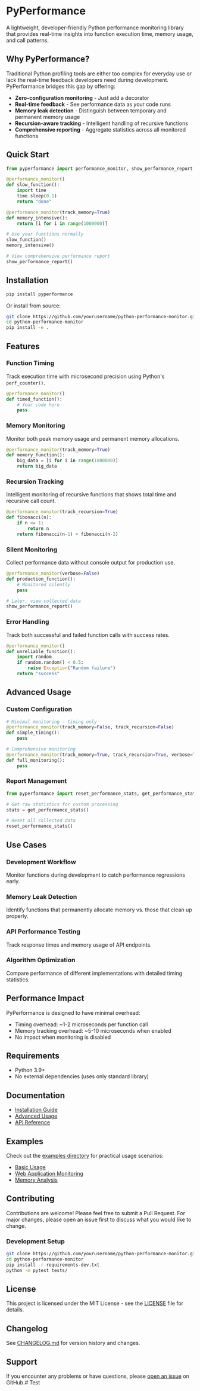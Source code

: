 # PyPerformance

A lightweight, developer-friendly Python performance monitoring library that provides real-time insights into function execution time, memory usage, and call patterns.

## Why PyPerformance?

Traditional Python profiling tools are either too complex for everyday use or lack the real-time feedback developers need during development. PyPerformance bridges this gap by offering:

- **Zero-configuration monitoring** - Just add a decorator
- **Real-time feedback** - See performance data as your code runs
- **Memory leak detection** - Distinguish between temporary and permanent memory usage
- **Recursion-aware tracking** - Intelligent handling of recursive functions
- **Comprehensive reporting** - Aggregate statistics across all monitored functions

## Quick Start

```python
from pyperformance import performance_monitor, show_performance_report

@performance_monitor()
def slow_function():
    import time
    time.sleep(0.1)
    return "done"

@performance_monitor(track_memory=True)
def memory_intensive():
    return [i for i in range(1000000)]

# Use your functions normally
slow_function()
memory_intensive()

# View comprehensive performance report
show_performance_report()
```

## Installation

```bash
pip install pyperformance
```

Or install from source:

```bash
git clone https://github.com/yourusername/python-performance-monitor.git
cd python-performance-monitor
pip install -e .
```

## Features

### Function Timing
Track execution time with microsecond precision using Python's `perf_counter()`.

```python
@performance_monitor()
def timed_function():
    # Your code here
    pass
```

### Memory Monitoring
Monitor both peak memory usage and permanent memory allocations.

```python
@performance_monitor(track_memory=True)
def memory_function():
    big_data = [i for i in range(1000000)]
    return big_data
```

### Recursion Tracking
Intelligent monitoring of recursive functions that shows total time and recursive call count.

```python
@performance_monitor(track_recursion=True)
def fibonacci(n):
    if n <= 1:
        return n
    return fibonacci(n-1) + fibonacci(n-2)
```

### Silent Monitoring
Collect performance data without console output for production use.

```python
@performance_monitor(verbose=False)
def production_function():
    # Monitored silently
    pass

# Later, view collected data
show_performance_report()
```

### Error Handling
Track both successful and failed function calls with success rates.

```python
@performance_monitor()
def unreliable_function():
    import random
    if random.random() < 0.5:
        raise Exception("Random failure")
    return "success"
```

## Advanced Usage

### Custom Configuration

```python
# Minimal monitoring - timing only
@performance_monitor(track_memory=False, track_recursion=False)
def simple_timing():
    pass

# Comprehensive monitoring
@performance_monitor(track_memory=True, track_recursion=True, verbose=True)
def full_monitoring():
    pass
```

### Report Management

```python
from pyperformance import reset_performance_stats, get_performance_stats

# Get raw statistics for custom processing
stats = get_performance_stats()

# Reset all collected data
reset_performance_stats()
```

## Use Cases

### Development Workflow
Monitor functions during development to catch performance regressions early.

### Memory Leak Detection
Identify functions that permanently allocate memory vs. those that clean up properly.

### API Performance Testing
Track response times and memory usage of API endpoints.

### Algorithm Optimization
Compare performance of different implementations with detailed timing statistics.

## Performance Impact

PyPerformance is designed to have minimal overhead:
- Timing overhead: ~1-2 microseconds per function call
- Memory tracking overhead: ~5-10 microseconds when enabled
- No impact when monitoring is disabled

## Requirements

- Python 3.9+
- No external dependencies (uses only standard library)

## Documentation

- [Installation Guide](docs/installation.md)
- [Advanced Usage](docs/advanced_usage.md)
- [API Reference](docs/api_reference.md)

## Examples

Check out the [examples directory](examples/) for practical usage scenarios:
- [Basic Usage](examples/basic_usage.py)
- [Web Application Monitoring](examples/web_app_example.py)
- [Memory Analysis](examples/memory_analysis.py)

## Contributing

Contributions are welcome! Please feel free to submit a Pull Request. For major changes, please open an issue first to discuss what you would like to change.

### Development Setup

```bash
git clone https://github.com/yourusername/python-performance-monitor.git
cd python-performance-monitor
pip install -r requirements-dev.txt
python -m pytest tests/
```

## License

This project is licensed under the MIT License - see the [LICENSE](LICENSE) file for details.

## Changelog

See [CHANGELOG.md](CHANGELOG.md) for version history and changes.

## Support

If you encounter any problems or have questions, please [open an issue](https://github.com/yourusername/python-performance-monitor/issues) on GitHub.# Test
